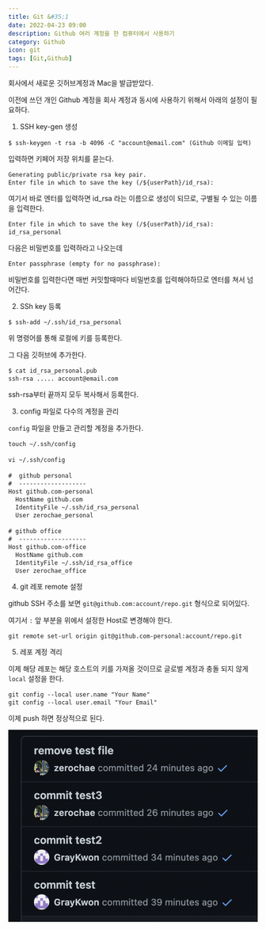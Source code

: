 ```yaml
---
title: Git &#35;1
date: 2022-04-23 09:00
description: Github 여러 계정을 한 컴퓨터에서 사용하기
category: Github
icon: git
tags: [Git,Github]
---
```


회사에서 새로운 깃허브계정과 Mac을 발급받았다. 

이전에 쓰던 개인 Github 계정을 회사 계정과 동시에 사용하기 위해서 아래의 설정이 필요하다.

1. SSH key-gen 생성

```
$ ssh-keygen -t rsa -b 4096 -C "account@email.com" (Github 이메일 입력)
```

입력하면 키페어 저장 위치를 묻는다.

```
Generating public/private rsa key pair.
Enter file in which to save the key (/${userPath}/id_rsa):
```

여기서 바로 엔터를 입력하면 id_rsa 라는 이름으로 생성이 되므로, 구별될 수 있는 이름을 입력한다.

```
Enter file in which to save the key (/${userPath}/id_rsa): id_rsa_personal
```

다음은 비밀번호를 입력하라고 나오는데

```
Enter passphrase (empty for no passphrase): 
```

비밀번호를 입력한다면 매번 커밋할때마다 비밀번호를 입력해야하므로 엔터를 쳐서 넘어간다.

2. SSh key 등록

```
$ ssh-add ~/.ssh/id_rsa_personal
```

위 명령어를 통해 로컬에 키를 등록한다.

그 다음 깃허브에 추가한다.

```
$ cat id_rsa_personal.pub
ssh-rsa ..... account@email.com
```

ssh-rsa부터 끝까지 모두 복사해서 등록한다.

3. config 파일로 다수의 계정을 관리

`config` 파일을 만들고 관리할 계정을 추가한다.

```
touch ~/.ssh/config

vi ~/.ssh/config

#  github personal
#  -------------------
Host github.com-personal
  HostName github.com
  IdentityFile ~/.ssh/id_rsa_personal
  User zerochae_personal

# github office
#  -------------------
Host github.com-office
  HostName github.com
  IdentityFile ~/.ssh/id_rsa_office
  User zerochae_office

```

4. git 레포 remote 설정

github SSH 주소를 보면 `git@github.com:account/repo.git` 형식으로 되어있다.

여기서 `:` 앞 부분을 위에서 설정한 Host로 변경해야 한다.

```
git remote set-url origin git@github.com-personal:account/repo.git
```

5. 레포 계정 격리

이제 해당 레포는 해당 호스트의 키를 가져올 것이므로 글로벌 계정과 충돌 되지 않게 `local` 설정을 한다.

```
git config --local user.name "Your Name"
git config --local user.email "Your Email"
```

이제 push 하면 정상적으로 된다.

![img1](/assets/images/post/img-2022-04-23-02.png "3번째 테스트에 성공했다.")